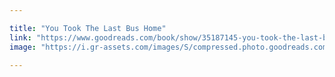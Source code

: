 ```yaml
---

title: "You Took The Last Bus Home"
link: "https://www.goodreads.com/book/show/35187145-you-took-the-last-bus-home"
image: "https://i.gr-assets.com/images/S/compressed.photo.goodreads.com/books/1514749238l/35187145.jpg"

---
```

